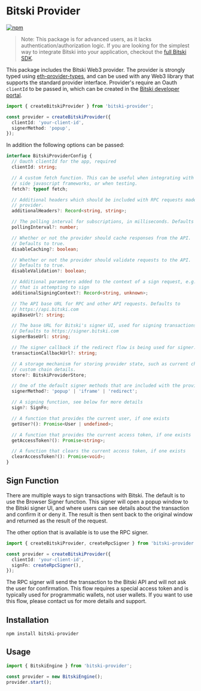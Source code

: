 # Bitski Provider

[![npm](https://img.shields.io/npm/v/bitski-provider.svg)](https://www.npmjs.com/package/bitski-provider)

> Note: This package is for advanced users, as it lacks authentication/authorization logic. If you are looking for the simplest way to integrate Bitski into your application, checkout the [full Bitski SDK](https://github.com/BitskiCo/bitski-js).

This package includes the Bitski Web3 provider. The provider is strongly typed
using [eth-provider-types](https://github.com/BitskiCo/bitski-js/tree/main/packages/eth-provider-types),
and can be used with any Web3 library that supports the standard provider interface.
Provider's require an Oauth `clientId` to be passed in, which can be created in
the [Bitski developer portal](https://developer.bitski.com/).

```ts
import { createBitskiProvider } from 'bitski-provider';

const provider = createBitskiProvider({
  clientId: 'your-client-id',
  signerMethod: 'popup',
});
```

In addition the following options can be passed:

```ts
interface BitskiProviderConfig {
  // Oauth clientId for the app, required
  clientId: string;

  // A custom fetch function. This can be useful when integrating with server
  // side javascript frameworks, or when testing.
  fetch?: typeof fetch;

  // Additional headers which should be included with RPC requests made by the
  // provider.
  additionalHeaders?: Record<string, string>;

  // The polling interval for subscriptions, in milliseconds. Defaults to 1000.
  pollingInterval?: number;

  // Whether or not the provider should cache responses from the API.
  // Defaults to true.
  disableCaching?: boolean;

  // Whether or not the provider should validate requests to the API.
  // Defaults to true.
  disableValidation?: boolean;

  // Additional parameters added to the context of a sign request, e.g. the origin
  // that is attempting to sign
  additionalSigningContext?: Record<string, unknown>;

  // The API base URL for RPC and other API requests. Defaults to
  // https://api.bitski.com
  apiBaseUrl?: string;

  // The base URL for Bitski's signer UI, used for signing transactions.
  // Defaults to https://signer.bitski.com
  signerBaseUrl: string;

  // The signer callback if the redirect flow is being used for signer.
  transactionCallbackUrl?: string;

  // A storage mechanism for storing provider state, such as current chain and
  // custom chain details.
  store?: BitskiProviderStore;

  // One of the default signer methods that are included with the provider
  signerMethod?: 'popup' | 'iframe' | 'redirect';

  // A signing function, see below for more details
  sign?: SignFn;

  // A function that provides the current user, if one exists
  getUser?(): Promise<User | undefined>;

  // A function that provides the current access token, if one exists
  getAccessToken?(): Promise<string>;

  // A function that clears the current access token, if one exists
  clearAccessToken?(): Promise<void>;
}
```

## Sign Function

There are multiple ways to sign transactions with Bitski. The default is to use
the Browser Signer function. This signer will open a popup window to the Bitski
signer UI, and where users can see details about the transaction and confirm it
or deny it. The result is then sent back to the original window and returned
as the result of the request.

The other option that is available is to use the RPC signer.

```ts
import { createBitskiProvider, createRpcSigner } from 'bitski-provider';

const provider = createBitskiProvider({
  clientId: 'your-client-id',
  signFn: createRpcSigner(),
});
```

The RPC signer will send the transaction to the Bitski API and will not ask the
user for confirmation. This flow requires a special access token and is
typically used for programmatic wallets, not user wallets. If you want to use
this flow, please contact us for more details and support.

## Installation

```
npm install bitski-provider
```

## Usage

```javascript
import { BitskiEngine } from 'bitski-provider';

const provider = new BitskiEngine();
provider.start();
```
